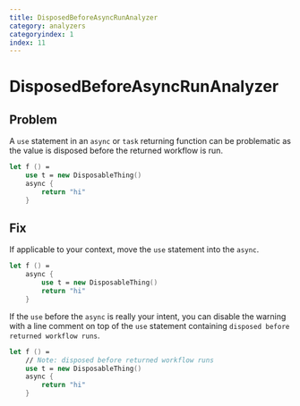 ```yaml
---
title: DisposedBeforeAsyncRunAnalyzer
category: analyzers
categoryindex: 1
index: 11
---
```


# DisposedBeforeAsyncRunAnalyzer

## Problem

A `use` statement in an `async` or `task` returning function can be problematic as the value is disposed before the returned workflow is run.

```fsharp
let f () =
    use t = new DisposableThing()
    async {
        return "hi"
    }
```

## Fix

If applicable to your context, move the `use` statement into the `async`.

```fsharp
let f () =
    async {
        use t = new DisposableThing()
        return "hi"
    }
```

If the `use` before the `async` is really your intent, you can disable the warning with a line comment on top of the `use` statement containing `disposed before returned workflow runs`.
```fsharp
let f () =
    // Note: disposed before returned workflow runs
    use t = new DisposableThing()
    async {
        return "hi"
    }
```
